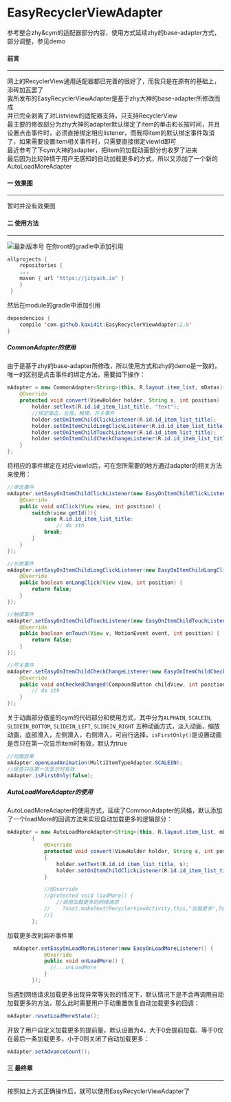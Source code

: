 # EasyRecyclerViewAdapter
参考整合zhy&amp;cym的适配器部分内容，使用方式延续zhy的base-adapter方式，部分调整，参见demo</br>
#### 前言
---
网上的RecyclerView通用适配器都已完善的很好了，而我只是在原有的基础上，添砖加瓦罢了</br>
我所发布的EasyRecyclerViewAdapter是基于zhy大神的base-adapter所修改而成</br>
并已完全剥离了对Listview的适配器支持，只支持RecyclerView</br>
最主要的修改部分为zhy大神的adapter默认绑定了item的单击和长按时间，并且设置点击事件时，必须直接绑定相应listener，而我将item的默认绑定事件取消了，如果需要设置item相关事件时，只需要直接绑定viewId即可</br>
最近参考了下cym大神的adapter，把item的加载动画部分也收罗了进来</br>
最后因为比较钟情于用户无感知的自动加载更多的方式，所以又添加了一个新的AutoLoadMoreAdapter</br>

#### 一 效果图
---
暂时并没有效果图

#### 二 使用方法
---
![最新版本号](https://jitpack.io/v/kaxi4it/EasyRecyclerViewAdapter.svg)
在你root的gradle中添加引用
```java
allprojects {
    repositories {
    ...
    maven { url "https://jitpack.io" }
    }
 }
```
然后在module的gradle中添加引用
```java
dependencies {
    compile 'com.github.kaxi4it:EasyRecyclerViewAdapter:2.0'
}
```
##### CommonAdapter的使用
由于是基于zhy的base-adapter所修改，所以使用方式和zhy的demo是一致的，唯一的区别是点击事件的绑定方法，需要如下操作：
```java
mAdapter = new CommonAdapter<String>(this, R.layout.item_list, mDatas){
    @Override
    protected void convert(ViewHolder holder, String s, int position)    {
        holder.setText(R.id.id_item_list_title, "text");
        //绑定单击，长按，触摸，开关事件
        holder.setOnItemChildClickListener(R.id.id_item_list_title);
        holder.setOnItemChildLongClickListener(R.id.id_item_list_title);
        holder.setOnItemChildTouchListener(R.id.id_item_list_title);
        holder.setOnItemChildCheckChangeListener(R.id.id_item_list_title);
    }
};
```
将相应的事件绑定在对应viewId后，可在您所需要的地方通过adapter的相关方法来使用：
```java
//单击事件
mAdapter.setEasyOnItemChildClickListener(new EasyOnItemChildClickListener(){
    @Override
    public void onClick(View view, int position) {
        switch(view.getId()){
            case R.id.id_item_list_title:
                // do sth
            break;
        }
    }
});
```
```java
//长按事件
mAdapter.setEasyOnItemChildLongClickListener(new EasyOnItemChildLongClickListener() {
    @Override
    public boolean onLongClick(View view, int position) {
        return false;
    }
});
```
```java
//触摸事件
mAdapter.setEasyOnItemChildTouchListener(new EasyOnItemChildTouchListener() {
    @Override
    public boolean onTouch(View v, MotionEvent event, int position) {
        return false;
    }
});
```
```java
//开关事件
mAdapter.setEasyOnItemChildCheckChangeListener(new EasyOnItemChildCheckChangeListener() {
    @Override
    public void onCheckedChanged(CompoundButton childView, int position, boolean isChecked) {
        // do sth
    }
});
```
关于动画部分借鉴的cym的代码部分和使用方式，其中分为`ALPHAIN`, `SCALEIN`, `SLIDEIN_BOTTOM`, `SLIDEIN_LEFT`, `SLIDEIN_RIGHT` 五种动画方式，淡入动画，缩放动画，底部滑入，左侧滑入，右侧滑入，可自行选择，`isFirstOnly()`是设置动画是否只在第一次显示item时有效，默认为true
```java
//动画效果
mAdapter.openLoadAnimation(MultiItemTypeAdapter.SCALEIN);
//是否只在第一次显示时有效
mAdapter.isFirstOnly(false);
```
#####  AutoLoadMoreAdapter的使用
AutoLoadMoreAdapter的使用方式，延续了CommonAdapter的风格，默认添加了一个loadMore的回调方法来实现自动加载更多的逻辑部分：
```java
mAdapter = new AutoLoadMoreAdapter<String>(this, R.layout.item_list, mDatas)
        {
            @Override
            protected void convert(ViewHolder holder, String s, int position)
            {
                holder.setText(R.id.id_item_list_title, s);
                holder.setOnItemChildClickListener(R.id.id_item_list_title);
            }

            //@Override
            //protected void loadMore() {
                //调用加载更多的网络请求
            //    Toast.makeText(RecyclerViewActivity.this,"加载更多",Toast.LENGTH_SHORT).show();
            //}
        };
```
加载更多改到监听事件里
```java
  mAdapter.setEasyOnLoadMoreListener(new EasyOnLoadMoreListener() {
            @Override
            public void onLoadMore() {
              //...onLoadMore
            }
        });
```
当遇到网络请求加载更多出现异常等失败的情况下，默认情况下是不会再调用自动加载更多的方法，那么此时需要用户手动重置恢复自动加载更多的回调：
```java
mAdapter.resetLoadMoreState();
```
开放了用户自定义加载更多的提前量，默认设置为4，大于0会提前加载、等于0仅在最后一条加载更多，小于0则关闭了自动加载更多：
```java
mAdapter.setAdvanceCount();
```
#### 三 最终章
---
按照如上方式正确操作后，就可以使用EasyRecyclerViewAdapter了
